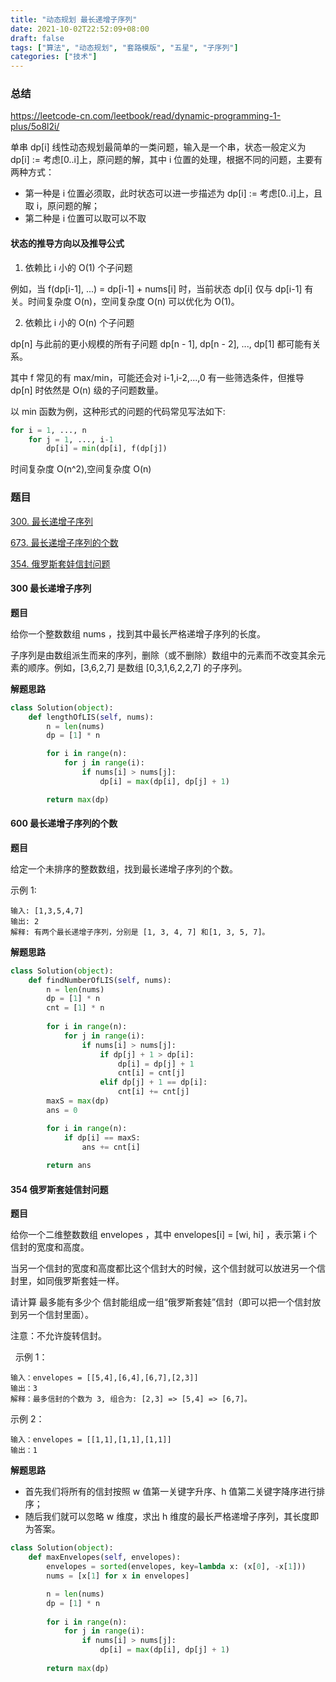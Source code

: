```yaml
---
title: "动态规划 最长递增子序列"
date: 2021-10-02T22:52:09+08:00
draft: false
tags: ["算法", "动态规划", "套路模版", "五星", "子序列"]
categories: ["技术"]
---
```


### 总结

https://leetcode-cn.com/leetbook/read/dynamic-programming-1-plus/5o8l2i/

单串 dp[i] 线性动态规划最简单的一类问题，输入是一个串，状态一般定义为 dp[i] := 考虑[0..i]上，原问题的解，其中 i 位置的处理，根据不同的问题，主要有两种方式：

* 第一种是 i 位置必须取，此时状态可以进一步描述为 dp[i] := 考虑[0..i]上，且取 i，原问题的解；
* 第二种是 i 位置可以取可以不取

#### 状态的推导方向以及推导公式

1. 依赖比 i 小的 O(1) 个子问题

例如，当 f(dp[i-1], ...) = dp[i-1] + nums[i] 时，当前状态 dp[i] 仅与 dp[i-1] 有关。时间复杂度 O(n)，空间复杂度 O(n) 可以优化为 O(1)。

2. 依赖比 i 小的 O(n) 个子问题

dp[n] 与此前的更小规模的所有子问题 dp[n - 1], dp[n - 2], ..., dp[1] 都可能有关系。

其中 f 常见的有 max/min，可能还会对 i-1,i-2,...,0 有一些筛选条件，但推导 dp[n] 时依然是 O(n) 级的子问题数量。

以 min 函数为例，这种形式的问题的代码常见写法如下:

```python
for i = 1, ..., n
    for j = 1, ..., i-1
        dp[i] = min(dp[i], f(dp[j])
```

时间复杂度 O(n^2),空间复杂度 O(n)
### 题目

[300. 最长递增子序列](https://leetcode-cn.com/problems/longest-increasing-subsequence/)

[673. 最长递增子序列的个数](https://leetcode-cn.com/problems/number-of-longest-increasing-subsequence/)

[354. 俄罗斯套娃信封问题](https://leetcode-cn.com/problems/russian-doll-envelopes/)

#### 300 最长递增子序列

**题目**

给你一个整数数组 nums ，找到其中最长严格递增子序列的长度。

子序列是由数组派生而来的序列，删除（或不删除）数组中的元素而不改变其余元素的顺序。例如，[3,6,2,7] 是数组 [0,3,1,6,2,2,7] 的子序列。

**解题思路**

```python
class Solution(object):
    def lengthOfLIS(self, nums):
        n = len(nums)
        dp = [1] * n

        for i in range(n):
            for j in range(i):
                if nums[i] > nums[j]:
                    dp[i] = max(dp[i], dp[j] + 1)

        return max(dp)
```

#### 600 最长递增子序列的个数

**题目**

给定一个未排序的整数数组，找到最长递增子序列的个数。

示例 1:
```
输入: [1,3,5,4,7]
输出: 2
解释: 有两个最长递增子序列，分别是 [1, 3, 4, 7] 和[1, 3, 5, 7]。
```

**解题思路**

```python
class Solution(object):
    def findNumberOfLIS(self, nums):
        n = len(nums)
        dp = [1] * n
        cnt = [1] * n
        
        for i in range(n):
            for j in range(i):
                if nums[i] > nums[j]:      
                    if dp[j] + 1 > dp[i]:
                        dp[i] = dp[j] + 1
                        cnt[i] = cnt[j]
                    elif dp[j] + 1 == dp[i]:
                        cnt[i] += cnt[j]
        maxS = max(dp)
        ans = 0

        for i in range(n):
            if dp[i] == maxS:
                ans += cnt[i] 
                    
        return ans
```

#### 354 俄罗斯套娃信封问题

**题目**

给你一个二维整数数组 envelopes ，其中 envelopes[i] = [wi, hi] ，表示第 i 个信封的宽度和高度。

当另一个信封的宽度和高度都比这个信封大的时候，这个信封就可以放进另一个信封里，如同俄罗斯套娃一样。

请计算 最多能有多少个 信封能组成一组“俄罗斯套娃”信封（即可以把一个信封放到另一个信封里面）。

注意：不允许旋转信封。

 
示例 1：
```
输入：envelopes = [[5,4],[6,4],[6,7],[2,3]]
输出：3
解释：最多信封的个数为 3, 组合为: [2,3] => [5,4] => [6,7]。
```
示例 2：
```
输入：envelopes = [[1,1],[1,1],[1,1]]
输出：1
```

**解题思路**

* 首先我们将所有的信封按照 w 值第一关键字升序、h 值第二关键字降序进行排序；
* 随后我们就可以忽略 w 维度，求出 h 维度的最长严格递增子序列，其长度即为答案。

```python
class Solution(object):
    def maxEnvelopes(self, envelopes):
        envelopes = sorted(envelopes, key=lambda x: (x[0], -x[1]))
        nums = [x[1] for x in envelopes]

        n = len(nums)
        dp = [1] * n
        
        for i in range(n):
            for j in range(i):
                if nums[i] > nums[j]:
                    dp[i] = max(dp[i], dp[j] + 1)
        
        return max(dp)
```